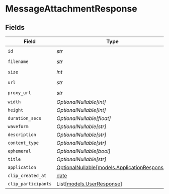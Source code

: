 # MessageAttachmentResponse


## Fields

| Field                                                                            | Type                                                                             | Required                                                                         | Description                                                                      |
| -------------------------------------------------------------------------------- | -------------------------------------------------------------------------------- | -------------------------------------------------------------------------------- | -------------------------------------------------------------------------------- |
| `id`                                                                             | *str*                                                                            | :heavy_check_mark:                                                               | N/A                                                                              |
| `filename`                                                                       | *str*                                                                            | :heavy_check_mark:                                                               | N/A                                                                              |
| `size`                                                                           | *int*                                                                            | :heavy_check_mark:                                                               | N/A                                                                              |
| `url`                                                                            | *str*                                                                            | :heavy_check_mark:                                                               | N/A                                                                              |
| `proxy_url`                                                                      | *str*                                                                            | :heavy_check_mark:                                                               | N/A                                                                              |
| `width`                                                                          | *OptionalNullable[int]*                                                          | :heavy_minus_sign:                                                               | N/A                                                                              |
| `height`                                                                         | *OptionalNullable[int]*                                                          | :heavy_minus_sign:                                                               | N/A                                                                              |
| `duration_secs`                                                                  | *OptionalNullable[float]*                                                        | :heavy_minus_sign:                                                               | N/A                                                                              |
| `waveform`                                                                       | *OptionalNullable[str]*                                                          | :heavy_minus_sign:                                                               | N/A                                                                              |
| `description`                                                                    | *OptionalNullable[str]*                                                          | :heavy_minus_sign:                                                               | N/A                                                                              |
| `content_type`                                                                   | *OptionalNullable[str]*                                                          | :heavy_minus_sign:                                                               | N/A                                                                              |
| `ephemeral`                                                                      | *OptionalNullable[bool]*                                                         | :heavy_minus_sign:                                                               | N/A                                                                              |
| `title`                                                                          | *OptionalNullable[str]*                                                          | :heavy_minus_sign:                                                               | N/A                                                                              |
| `application`                                                                    | [OptionalNullable[models.ApplicationResponse]](../models/applicationresponse.md) | :heavy_minus_sign:                                                               | N/A                                                                              |
| `clip_created_at`                                                                | [date](https://docs.python.org/3/library/datetime.html#date-objects)             | :heavy_minus_sign:                                                               | N/A                                                                              |
| `clip_participants`                                                              | List[[models.UserResponse](../models/userresponse.md)]                           | :heavy_minus_sign:                                                               | N/A                                                                              |